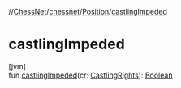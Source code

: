 //[ChessNet](../../../index.md)/[chessnet](../index.md)/[Position](index.md)/[castlingImpeded](castling-impeded.md)

# castlingImpeded

[jvm]\
fun [castlingImpeded](castling-impeded.md)(cr: [CastlingRights](../-castling-rights/index.md)): [Boolean](https://kotlinlang.org/api/latest/jvm/stdlib/kotlin/-boolean/index.html)

